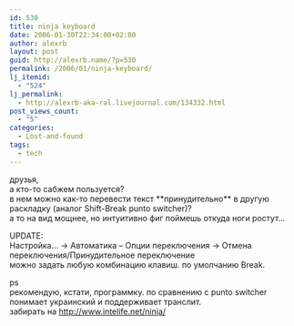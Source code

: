 ```yaml
---
id: 530
title: ninja keyboard
date: 2006-01-30T22:34:00+02:00
author: alexrb
layout: post
guid: http://alexrb.name/?p=530
permalink: /2006/01/ninja-keyboard/
lj_itemid:
  - "524"
lj_permalink:
  - http://alexrb-aka-ral.livejournal.com/134332.html
post_views_count:
  - "5"
categories:
  - Lost-and-found
tags:
  - tech
---
```

друзья,  
а кто-то сабжем пользуется?  
в нем можно как-то перевести текст \*\*принудительно\*\* в другую раскладку (аналог Shift-Break punto switcher)?  
а то на вид мощнее, но интуитивно фиг поймешь откуда ноги ростут&#8230;

UPDATE:  
Настройка&#8230; -> Автоматика &#8211; Опции переключения -> Отмена переключения/Принудительное переключение  
можно задать любую комбинацию клавиш. по умолчанию Break.

ps  
рекомендую, кстати, программку. по сравнению с punto switcher понимает украинский и поддерживает транслит.  
забирать на http://www.intelife.net/ninja/